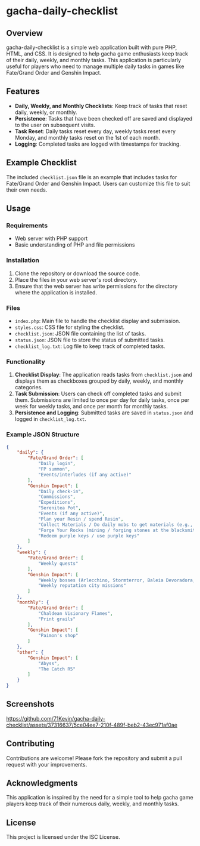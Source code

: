 # gacha-daily-checklist

## Overview

gacha-daily-checklist is a simple web application built with pure PHP, HTML, and CSS. It is designed to help gacha game enthusiasts keep track of their daily, weekly, and monthly tasks. This application is particularly useful for players who need to manage multiple daily tasks in games like Fate/Grand Order and Genshin Impact.

## Features

- **Daily, Weekly, and Monthly Checklists**: Keep track of tasks that reset daily, weekly, or monthly.
- **Persistence**: Tasks that have been checked off are saved and displayed to the user on subsequent visits.
- **Task Reset**: Daily tasks reset every day, weekly tasks reset every Monday, and monthly tasks reset on the 1st of each month.
- **Logging**: Completed tasks are logged with timestamps for tracking.

## Example Checklist

The included `checklist.json` file is an example that includes tasks for Fate/Grand Order and Genshin Impact. Users can customize this file to suit their own needs.

## Usage

### Requirements

- Web server with PHP support
- Basic understanding of PHP and file permissions

### Installation

1. Clone the repository or download the source code.
2. Place the files in your web server's root directory.
3. Ensure that the web server has write permissions for the directory where the application is installed.

### Files

- `index.php`: Main file to handle the checklist display and submission.
- `styles.css`: CSS file for styling the checklist.
- `checklist.json`: JSON file containing the list of tasks.
- `status.json`: JSON file to store the status of submitted tasks.
- `checklist_log.txt`: Log file to keep track of completed tasks.

### Functionality

1. **Checklist Display**: The application reads tasks from `checklist.json` and displays them as checkboxes grouped by daily, weekly, and monthly categories.
2. **Task Submission**: Users can check off completed tasks and submit them. Submissions are limited to once per day for daily tasks, once per week for weekly tasks, and once per month for monthly tasks.
3. **Persistence and Logging**: Submitted tasks are saved in `status.json` and logged in `checklist_log.txt`.

### Example JSON Structure

```json
{
    "daily": {
        "Fate/Grand Order": [
            "Daily login",
            "FP summon",
            "Events/interludes (if any active)"
        ],
        "Genshin Impact": [
            "Daily check-in",
            "Commissions",
            "Expeditions",
            "Serenitea Pot",
            "Events (if any active)",
            "Plan your Resin / spend Resin",
            "Collect Materials / Do daily mobs to get materials (e.g., red medals)",
            "Forge Your Rocks (mining / forging stones at the blacksmith)",
            "Redeem purple keys / use purple keys"
        ]
    },
    "weekly": {
        "Fate/Grand Order": [
            "Weekly quests"
        ],
        "Genshin Impact": [
            "Weekly bosses (Arlecchino, Stormterror, Baleia Devoradora, Signora)",
            "Weekly reputation city missions"
        ]
    },
    "monthly": {
        "Fate/Grand Order": [
            "Chaldean Visionary Flames",
            "Print grails"
        ],
        "Genshin Impact": [
            "Paimon's shop"
        ]
    },
    "other": {
        "Genshin Impact": [
            "Abyss",
            "The Catch R5"
        ]
    }
}
```

## Screenshots

https://github.com/71Kevin/gacha-daily-checklist/assets/37316637/5ce04ee7-210f-489f-beb2-43ec971af0ae

## Contributing

Contributions are welcome! Please fork the repository and submit a pull request with your improvements.

## Acknowledgments

This application is inspired by the need for a simple tool to help gacha game players keep track of their numerous daily, weekly, and monthly tasks.

## License

This project is licensed under the ISC License.
